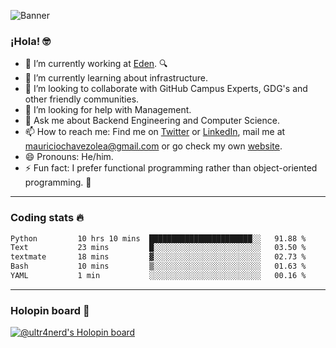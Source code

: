 ![Banner](banner.gif)
### ¡Hola! 🤓

- 🔭 I’m currently working at [Eden](https://edenmed.com/). 🔍
- 🌱 I’m currently learning about infrastructure.
- 👯 I’m looking to collaborate with GitHub Campus Experts, GDG's and other friendly communities.
- 🤔 I’m looking for help with Management.
- 💬 Ask me about Backend Engineering and Computer Science.
- 📫 How to reach me: Find me on [Twitter](https://twitter.com/ultr4nerd) or [LinkedIn](https://www.linkedin.com/in/ultr4nerd), mail me at [mauriciochavezolea@gmail.com](mailto:mauriciochavezolea@gmail.com) or go check my own [website](https://mauriciochavez.dev).
- 😄 Pronouns: He/him. 
- ⚡ Fun fact: I prefer functional programming rather than object-oriented programming. 🤭
---

### Coding stats 🔥

<!--START_SECTION:waka-->

```txt
Python         10 hrs 10 mins  ███████████████████████░░   91.88 %
Text           23 mins         █░░░░░░░░░░░░░░░░░░░░░░░░   03.50 %
textmate       18 mins         ▓░░░░░░░░░░░░░░░░░░░░░░░░   02.73 %
Bash           10 mins         ▒░░░░░░░░░░░░░░░░░░░░░░░░   01.63 %
YAML           1 min           ░░░░░░░░░░░░░░░░░░░░░░░░░   00.16 %
```

<!--END_SECTION:waka-->

---

### Holopin board 🦖

[![@ultr4nerd's Holopin board](https://holopin.me/ultr4nerd)](https://holopin.io/@ultr4nerd)
